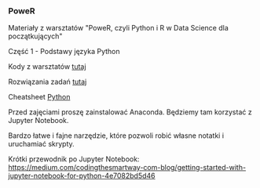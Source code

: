 ### PoweR

Materiały z warsztatów "PoweR, czyli Python i R w Data Science dla początkujących"

Część 1 - Podstawy języka Python

Kody z warsztatów [tutaj](https://github.com/R-Ladies-Warsaw/PoweR/blob/master/Cz%C4%99%C5%9B%C4%87%201%20-%20Podstawy%20j%C4%99zyka/Python/Python%201.ipynb)

Rozwiązania zadań [tutaj](https://github.com/R-Ladies-Warsaw/PoweR/blob/master/Cz%C4%99%C5%9B%C4%87%201%20-%20Podstawy%20j%C4%99zyka/Python/Tasks-for-Power.ipynb)

Cheatsheet [Python](https://github.com/R-Ladies-Warsaw/PoweR/blob/master/Cz%C4%99%C5%9B%C4%87%201%20-%20Podstawy%20j%C4%99zyka/cheatSheetPython.pdf)

Przed zajęciami proszę zainstalować Anaconda. Będziemy tam korzystać z Jupyter Notebook.

Bardzo łatwe i fajne narzędzie, które pozwoli robić własne notatki i uruchamiać skrypty.

Krótki przewodnik po Jupyter Notebook:
https://medium.com/codingthesmartway-com-blog/getting-started-with-jupyter-notebook-for-python-4e7082bd5d46

